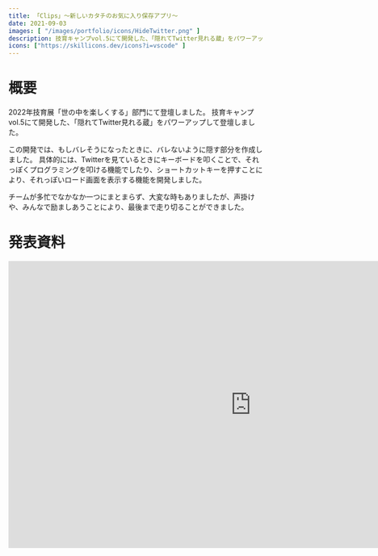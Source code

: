 ```yaml
---
title: 「Clips」～新しいカタチのお気に入り保存アプリ～
date: 2021-09-03
images: [ "/images/portfolio/icons/HideTwitter.png" ]
description: 技育キャンプvol.5にて開発した、「隠れてTwitter見れる蔵」をパワーアップして登壇しました
icons: ["https://skillicons.dev/icons?i=vscode" ]
---
```


# 概要
2022年技育展「世の中を楽しくする」部門にて登壇しました。
技育キャンプvol.5にて開発した、「隠れてTwitter見れる蔵」をパワーアップして登壇しました。

この開発では、もしバレそうになったときに、バレないように隠す部分を作成しました。
具体的には、Twitterを見ているときにキーボードを叩くことで、それっぽくプログラミングを叩ける機能でしたり、ショートカットキーを押すことにより、それっぽいロード画面を表示する機能を開発しました。

チームが多忙でなかなか一つにまとまらず、大変な時もありましたが、声掛けや、みんなで励ましあうことにより、最後まで走り切ることができました。


# 発表資料
<iframe src="https://docs.google.com/presentation/d/e/2PACX-1vSBTAtr4QqVrw0j15aRLbPwpwTw22HQNohOXhLlvA0N9WgORFPd3ZB0V2tykjejSKmJNWNTcD5z3k-f/embed?start=false&loop=false&delayms=3000" frameborder="0" width="960" height="569" allowfullscreen="true" mozallowfullscreen="true" webkitallowfullscreen="true"></iframe>